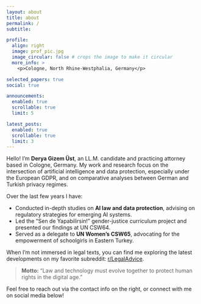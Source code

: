 ```yaml
---
layout: about
title: about
permalink: /
subtitle: 

profile:
  align: right
  image: prof_pic.jpg
  image_circular: false # crops the image to make it circular
  more_info: >
    <p>Cologne, North Rhine-Westphalia, Germany</p>

selected_papers: true
social: true

announcements:
  enabled: true
  scrollable: true
  limit: 5

latest_posts:
  enabled: true
  scrollable: true
  limit: 3
---
```


Hello! I’m **Derya Gizem Üst**, an LL.M. candidate and practicing attorney based in Cologne, Germany. My work and research focus on the intersection of artificial intelligence and data protection, especially under the European GDPR, and on comparative analyses between German and Turkish privacy regimes.

Over the last few years I have:
- Conducted in-depth studies on **AI law and data protection**, advising on regulatory strategies for emerging AI systems.
- Led the “Sen de Yapabilirsin!” gender-justice curriculum project and presented our findings at UN CSW64.
- Served as a delegate to **UN Women’s CSW65**, advocating for the empowerment of schoolgirls in Eastern Turkey.

When I’m not immersed in legal texts, you can find me exploring the latest developments on my favorite subreddit: [r/LegalAdvice](http://reddit.com/r/LegalAdvice).

> **Motto:** “Law and technology must evolve together to protect human rights in the digital age.”

Feel free to reach out via the contact info on the right, or connect with me on social media below!
